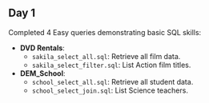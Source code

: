 ## Day 1
Completed 4 Easy queries demonstrating basic SQL skills:
- **DVD Rentals**:
  - `sakila_select_all.sql`: Retrieve all film data.
  - `sakila_select_filter.sql`: List Action film titles.
- **DEM_School**:
  - `school_select_all.sql`: Retrieve all student data.
  - `school_select_join.sql`: List Science teachers.
